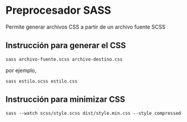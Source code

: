 # Preprocesador SASS

Permite generar archivos CSS a partir de un archivo fuente SCSS

## Instrucción para generar el CSS

    sass archivo-fuente.scss archivo-destino.css

por ejemplo,

    sass estilo.scss estilo.css

## Instrucción para minimizar CSS

    sass --watch scss/style.scss dist/style.min.css --style compressed

